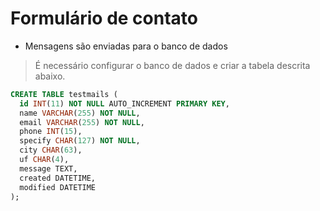 # Formulário de contato

- Mensagens são enviadas para o banco de dados

> É necessário configurar o banco de dados e criar a tabela descrita abaixo.


```sql
CREATE TABLE testmails (
  id INT(11) NOT NULL AUTO_INCREMENT PRIMARY KEY,
  name VARCHAR(255) NOT NULL,
  email VARCHAR(255) NOT NULL,
  phone INT(15),
  specify CHAR(127) NOT NULL,
  city CHAR(63),
  uf CHAR(4),
  message TEXT,
  created DATETIME,
  modified DATETIME
);

```
